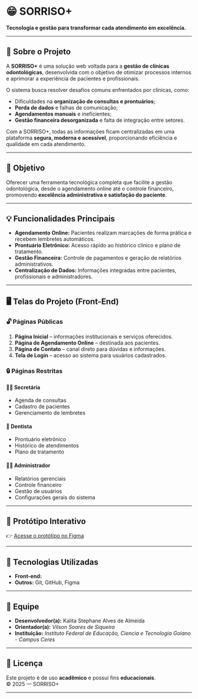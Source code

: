 # 😁 SORRISO+  
**Tecnologia e gestão para transformar cada atendimento em excelência.**

---

## 📘 Sobre o Projeto  
A **SORRISO+** é uma solução web voltada para a **gestão de clínicas odontológicas**, desenvolvida com o objetivo de otimizar processos internos e aprimorar a experiência de pacientes e profissionais.  

O sistema busca resolver desafios comuns enfrentados por clínicas, como:  
- Dificuldades na **organização de consultas e prontuários**;  
- **Perda de dados** e falhas de comunicação;  
- **Agendamentos manuais** e ineficientes;  
- **Gestão financeira desorganizada** e falta de integração entre setores.  

Com a SORRISO+, todas as informações ficam centralizadas em uma plataforma **segura, moderna e acessível**, proporcionando eficiência e qualidade em cada atendimento.

---

## 🎯 Objetivo  
Oferecer uma ferramenta tecnológica completa que facilite a gestão odontológica, desde o agendamento online até o controle financeiro, promovendo **excelência administrativa e satisfação do paciente**.

---

## 💡 Funcionalidades Principais  
- **Agendamento Online:** Pacientes realizam marcações de forma prática e recebem lembretes automáticos.  
- **Prontuário Eletrônico:** Acesso rápido ao histórico clínico e plano de tratamento.  
- **Gestão Financeira:** Controle de pagamentos e geração de relatórios administrativos.  
- **Centralização de Dados:** Informações integradas entre pacientes, profissionais e administradores.  

---

## 🖥️ Telas do Projeto (Front-End)

### 🔓 Páginas Públicas  
1. **Página Inicial** – informações institucionais e serviços oferecidos.  
2. **Página de Agendamento Online** – destinada aos pacientes.  
3. **Página de Contato** – canal direto para dúvidas e informações.  
4. **Tela de Login** – acesso ao sistema para usuários cadastrados.

### 🔒 Páginas Restritas  

#### 👩‍💼 Secretária  
- Agenda de consultas  
- Cadastro de pacientes  
- Gerenciamento de lembretes  

#### 🦷 Dentista  
- Prontuário eletrônico  
- Histórico de atendimentos  
- Plano de tratamento  

#### 👨‍💻 Administrador  
- Relatórios gerenciais  
- Controle financeiro  
- Gestão de usuários  
- Configurações gerais do sistema  


---


## 🎨 Protótipo Interativo

👉 [Acesse o protótipo no Figma](https://www.figma.com/design/MmrbZGbnYiu9rAEWxEfKET/Sorriso-?node-id=0-1&t=ybkYqHsm6fcvU7by-1) 

---

## 🧱 Tecnologias Utilizadas

- **Front-end:**
- **Outros:** Git, GitHub, Figma


---
 
## 👥 Equipe  
- **Desenvolvedor(a):** Kalita Stephane Alves de Almeida  
- **Orientador(a):** *Vilson Soares de Siqueira*  
- **Instituição:** *Instituto Federal de Educação, Ciencia e Tecnologia Goiano - Campus Ceres*

---


## 📄 Licença  
Este projeto é de uso **acadêmico** e possui fins **educacionais**.  
© 2025 — SORRISO+  

---
